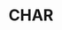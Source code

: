 ---
layout: prefab
title: CHAR
data_file: CHAR
parent: Prefabs
nav_exclude: true
search_exclude: false
---